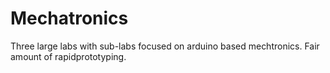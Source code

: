 # Mechatronics
Three large labs with sub-labs focused on arduino based mechtronics. Fair amount of rapidprototyping.

